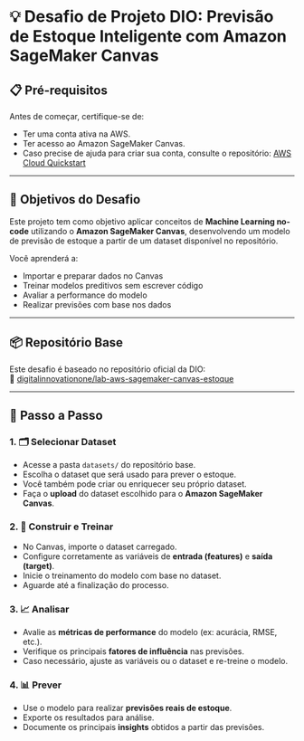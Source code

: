 # 💡 Desafio de Projeto DIO: Previsão de Estoque Inteligente com Amazon SageMaker Canvas

## 📋 Pré-requisitos

Antes de começar, certifique-se de:

- Ter uma conta ativa na AWS.
- Ter acesso ao Amazon SageMaker Canvas.
- Caso precise de ajuda para criar sua conta, consulte o repositório: [AWS Cloud Quickstart](https://github.com/digitalinnovationone/aws-cloud-quickstart)

---

## 🎯 Objetivos do Desafio

Este projeto tem como objetivo aplicar conceitos de **Machine Learning no-code** utilizando o **Amazon SageMaker Canvas**, desenvolvendo um modelo de previsão de estoque a partir de um dataset disponível no repositório.

Você aprenderá a:

- Importar e preparar dados no Canvas
- Treinar modelos preditivos sem escrever código
- Avaliar a performance do modelo
- Realizar previsões com base nos dados

---

## 📦 Repositório Base

Este desafio é baseado no repositório oficial da DIO:  
🔗 [digitalinnovationone/lab-aws-sagemaker-canvas-estoque](https://github.com/digitalinnovationone/lab-aws-sagemaker-canvas-estoque)

---

## 🚀 Passo a Passo

### 1. 🗂️ Selecionar Dataset

- Acesse a pasta `datasets/` do repositório base.
- Escolha o dataset que será usado para prever o estoque.
- Você também pode criar ou enriquecer seu próprio dataset.
- Faça o **upload** do dataset escolhido para o **Amazon SageMaker Canvas**.

### 2. 🔧 Construir e Treinar

- No Canvas, importe o dataset carregado.
- Configure corretamente as variáveis de **entrada (features)** e **saída (target)**.
- Inicie o treinamento do modelo com base no dataset.
- Aguarde até a finalização do processo.

### 3. 📈 Analisar

- Avalie as **métricas de performance** do modelo (ex: acurácia, RMSE, etc.).
- Verifique os principais **fatores de influência** nas previsões.
- Caso necessário, ajuste as variáveis ou o dataset e re-treine o modelo.

### 4. 📊 Prever

- Use o modelo para realizar **previsões reais de estoque**.
- Exporte os resultados para análise.
- Documente os principais **insights** obtidos a partir das previsões.
